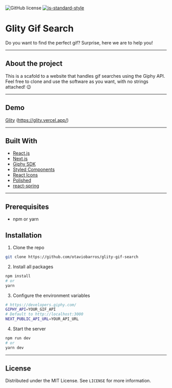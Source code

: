![GitHub license](https://img.shields.io/badge/license-MIT-blue.svg)
[![js-standard-style](https://img.shields.io/badge/code%20style-standard-brightgreen.svg)](http://standardjs.com)

# Glity Gif Search

Do you want to find the perfect gif?
Surprise, here we are to help you!

___

## About the project

This is a scafold to a website that handles gif searches using the Giphy API. Feel free to clone and use the software as you want, with no strings attached! 😉

___

## Demo
[Glity](https://glity.vercel.app/) (https://glity.vercel.app/)


---

## Built With

* [React.js](https://reactjs.org)
* [Next.js](https://nextjs.org/)
* [Giphy SDK](https://developers.giphy.com/docs/sdk)
* [Styled Components](https://styled-components.com/)
* [React Icons](https://react-icons.github.io/react-icons/)
* [Polished](https://polished.js.org/)
* [react-spring](https://www.react-spring.io/)
___

## Prerequisites
* npm or yarn

## Installation

1. Clone the repo

```bash
git clone https://github.com/otaviobarros/glity-gif-search
```
2. Install all packages
```bash
npm install
# or
yarn
```
3. Configure the environment variables
```bash
# https://developers.giphy.com/
GIPHY_API=YOUR_GIF_API
# Default to http://localhost:3000
NEXT_PUBLIC_API_URL=YOUR_API_URL
```

4. Start the server
```bash
npm run dev
# or
yarn dev
```

___

## License
Distributed under the MIT License. See `LICENSE` for more information.
